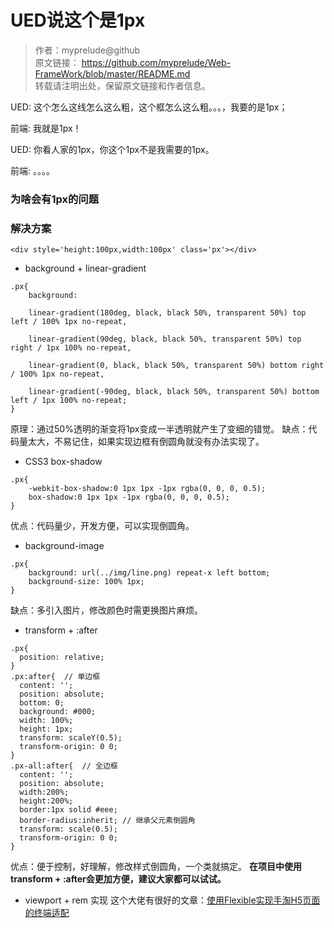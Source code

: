 # UED说这个是1px
>作者：myprelude@github  
原文链接： https://github.com/myprelude/Web-FrameWork/blob/master/README.md  
转载请注明出处，保留原文链接和作者信息。


UED: 这个怎么这线怎么这么粗，这个框怎么这么粗。。。，我要的是1px；

前端: 我就是1px！

UED: 你看人家的1px，你这个1px不是我需要的1px。

前端: 。。。。

### 为啥会有1px的问题

### 解决方案
```
<div style='height:100px,width:100px' class='px'></div>
```
* background + linear-gradient
```
.px{
    background:

    linear-gradient(180deg, black, black 50%, transparent 50%) top left / 100% 1px no-repeat,

    linear-gradient(90deg, black, black 50%, transparent 50%) top right / 1px 100% no-repeat,

    linear-gradient(0, black, black 50%, transparent 50%) bottom right / 100% 1px no-repeat,

    linear-gradient(-90deg, black, black 50%, transparent 50%) bottom left / 1px 100% no-repeat;
}
```
原理：通过50%透明的渐变将1px变成一半透明就产生了变细的错觉。
缺点：代码量太大，不易记住，如果实现边框有倒圆角就没有办法实现了。

* CSS3 box-shadow
```
.px{
    -webkit-box-shadow:0 1px 1px -1px rgba(0, 0, 0, 0.5);
    box-shadow:0 1px 1px -1px rgba(0, 0, 0, 0.5);
}
```
优点：代码量少，开发方便，可以实现倒圆角。

* background-image
```
.px{
    background: url(../img/line.png) repeat-x left bottom;
    background-size: 100% 1px;
}

```
缺点：多引入图片，修改颜色时需更换图片麻烦。

* transform + :after
```
.px{
  position: relative;
}
.px:after{  // 单边框
  content: '';
  position: absolute;
  bottom: 0;
  background: #000;
  width: 100%;
  height: 1px;
  transform: scaleY(0.5);
  transform-origin: 0 0;
}
.px-all:after{  // 全边框
  content: '';
  position: absolute;
  width:200%;
  height:200%;
  border:1px solid #eee;
  border-radius:inherit; // 继承父元素倒圆角
  transform: scale(0.5);
  transform-origin: 0 0;
}
```
优点：便于控制，好理解，修改样式倒圆角，一个类就搞定。
**在项目中使用transform + :after会更加方便，建议大家都可以试试。**

* viewport + rem 实现
这个大佬有很好的文章：[使用Flexible实现手淘H5页面的终端适配](https://github.com/amfe/article/issues/17)